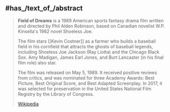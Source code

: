 ﻿---
aliases:
- "Field of Dreams"
---

## #has_/text_of_/abstract 

> **Field of Dreams** is a 1989 American sports fantasy drama film 
> written and directed by Phil Alden Robinson, 
> based on Canadian novelist W.P. Kinsella's 1982 novel Shoeless Joe. 
> 
> The film stars [[Kevin Costner]] as a farmer who builds a baseball field in his cornfield 
> that attracts the ghosts of baseball legends, including Shoeless Joe Jackson (Ray Liotta) and the Chicago Black Sox. 
> Amy Madigan, James Earl Jones, and Burt Lancaster (in his final film role) also star.
>
> The film was released on May 5, 1989. 
> It received positive reviews from critics, and was nominated for three Academy Awards: 
> Best Picture, Best Original Score, and Best Adapted Screenplay. 
> In 2017, it was selected for preservation in the United States National Film Registry by the Library of Congress.
>
> [Wikipedia](https://en.wikipedia.org/wiki/Field%20of%20Dreams)




